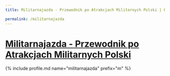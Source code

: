 ```yaml
---
title: Militarnajazda - Przewodnik po Atrakcjach Militarnych Polski | Patromierz

permalink: /militarnajazda
---
```


# [Militarnajazda - Przewodnik po Atrakcjach Militarnych Polski](https://patronite.pl/militarnajazda)

{% include profile.md name="militarnajazda" prefix="m" %}
